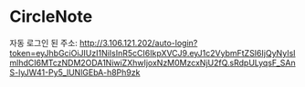 # CircleNote
자동 로그인 된 주소: http://3.106.121.202/auto-login?token=eyJhbGciOiJIUzI1NiIsInR5cCI6IkpXVCJ9.eyJ1c2VybmFtZSI6IjQyNyIsImlhdCI6MTczNDM2ODA1NiwiZXhwIjoxNzM0MzcxNjU2fQ.sRdpULyqsF_SAnS-lyJW41-Py5_lUNlGEbA-h8Ph9zk

